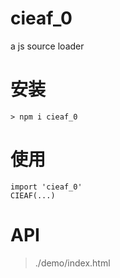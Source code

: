 # cieaf_0
a js source loader

# 安装
```
> npm i cieaf_0
```

# 使用
```
import 'cieaf_0'
CIEAF(...)
```

# API
> ./demo/index.html
